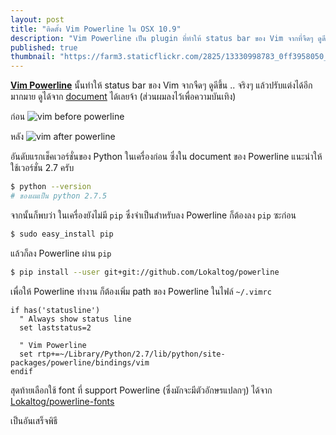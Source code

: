 ```yaml
---
layout: post
title: "ติดตั้ง Vim Powerline ใน OSX 10.9"
description: "Vim Powerline เป็น plugin ที่ทำให้ status bar ของ Vim จากที่จืดๆ ดูดีขึ้น ปรับแต่งได้มากมายตามต้องการ ส่วนผมลงไว้เพราะเน้นความบันเทิงตา"
published: true
thumbnail: "https://farm3.staticflickr.com/2825/13330998783_0ff3958050_z.jpg"
---
```


[**Vim Powerline**](https://github.com/Lokaltog/powerline) นั้นทำให้ status bar ของ Vim จากจืดๆ ดูดีขึ้น .. จริงๆ แล้วปรับแต่งได้อีกมากมาย ดูได้จาก [document](https://powerline.readthedocs.org/en/latest/configuration.html) ได้เลยจ้า (ส่วนผมลงไว้เพื่อความบันเทิง)

ก่อน
![vim before powerline](https://farm8.staticflickr.com/7360/13331020193_c7f01bf4e2_z.jpg)

หลัง
![vim after powerline](https://farm3.staticflickr.com/2825/13330998783_0ff3958050_z.jpg)

อันดับแรกเช็คเวอร์ชั่นของ Python ในเครื่องก่อน ซึ่งใน document ของ Powerline แนะนำให้ใช้เวอร์ชั่น 2.7 ครับ

```sh
$ python --version
# ของผมเป็น python 2.7.5
```

จากนั้นก็พบว่า ในเครื่องยังไม่มี `pip` ซึ่งจำเป็นสำหรับลง Powerline ก็ต้องลง `pip` ซะก่อน

```sh
$ sudo easy_install pip
```

แล้วก็ลง Powerline ผ่าน `pip`

```sh
$ pip install --user git+git://github.com/Lokaltog/powerline
```

เพื่อให้ Powerline ทำงาน ก็ต้องเพิ่ม path ของ Powerline ในไฟล์ `~/.vimrc`

```viml
if has('statusline')
  " Always show status line
  set laststatus=2

  " Vim Powerline
  set rtp+=~/Library/Python/2.7/lib/python/site-packages/powerline/bindings/vim
endif
```

สุดท้ายเลือกใช้ font ที่ support Powerline (ซึ่งมักจะมีตัวอักษรแปลกๆ) ได้จาก [Lokaltog/powerline-fonts](https://github.com/Lokaltog/powerline-fonts)

เป็นอันเสร็จพิธี

